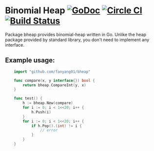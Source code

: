 # Binomial Heap [![GoDoc](https://godoc.org/github.com/fanyang01/bheap?status.svg)](https://godoc.org/github.com/fanyang01/bheap) [![Circle CI](https://circleci.com/gh/fanyang01/bheap.svg?style=svg)](https://circleci.com/gh/fanyang01/bheap) [![Build Status](https://drone.io/github.com/fanyang01/bheap/status.png)](https://drone.io/github.com/fanyang01/bheap/latest)

Package bheap provides binomial-heap written in Go. Unlike the heap package provided by standard library, you don't need to implement any interface.

## Example usage:

```go
	import "github.com/fanyang01/bheap"

	func compare(x, y interface{}) bool {
		return bheap.CompareInt(y, x)
	}

	func test() {
		h := bheap.New(compare)
		for i := 0; i < 1<<20; i++ {
			h.Push(i)
		}
		for i := 0; i < 1<<20; i++ {
			if h.Pop().(int) != i {
				// error
			}
		}
	}
```
